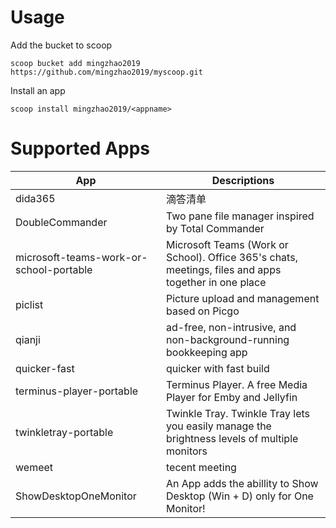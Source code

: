 # Usage
Add the bucket to scoop

`scoop bucket add mingzhao2019 https://github.com/mingzhao2019/myscoop.git`

Install an app

`scoop install mingzhao2019/<appname>`


# Supported Apps

| App                                    | Descriptions                                                                                        |
|----------------------------------------|-----------------------------------------------------------------------------------------------------|
|dida365                                 |滴答清单                                                                                              |
|DoubleCommander     |Two pane file manager inspired by Total Commander              |
|microsoft-teams-work-or-school-portable | Microsoft Teams (Work or School). Office 365's chats, meetings, files and apps together in one place|
|piclist                     |Picture upload and management based on Picgo|
|qianji|ad-free, non-intrusive, and non-background-running bookkeeping app|
|quicker-fast|quicker with fast build|
|terminus-player-portable|Terminus Player. A free Media Player for Emby and Jellyfin|
|twinkletray-portable|Twinkle Tray. Twinkle Tray lets you easily manage the brightness levels of multiple monitors|
|wemeet|tecent meeting|
|ShowDesktopOneMonitor| An App adds the abillity to Show Desktop (Win + D) only for One Monitor! |
